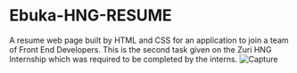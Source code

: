 # Ebuka-HNG-RESUME
A resume web page built by HTML and CSS for an application to join a team of Front End Developers. This is the second task given on the Zuri HNG Internship which was required to be completed by the interns.
![Capture](https://user-images.githubusercontent.com/89092574/130097450-fca21471-e559-4186-aaa0-281f34cdeb39.JPG)
 
